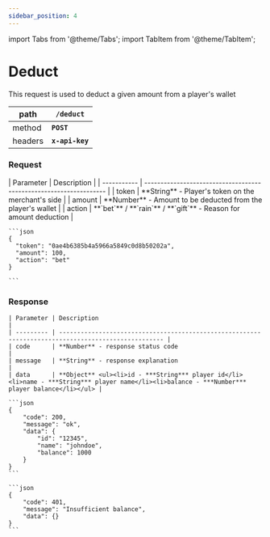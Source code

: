 ```yaml
---
sidebar_position: 4
---
```


import Tabs from '@theme/Tabs';
import TabItem from '@theme/TabItem';

# Deduct

This request is used to deduct a given amount from a player's wallet

| path    | **`/deduct`**   |
| ------- | --------------- |
| method  | **`POST`**      |
| headers | **`x-api-key`** |

### Request

<Tabs>
  <TabItem value="parameters" label="Parameters">
    | Parameter   | Description                                                        |
    | ----------- | ------------------------------------------------------------------ |
    | token       | **String** - Player's token on the merchant's side                 |
    | amount      | **Number** - Amount to be deducted from the player's wallet        |
    | action      | **`bet`** / **`rain`** / **`gift`** - Reason for amount deduction  |
  </TabItem>
  
  <TabItem value="example" label="Example">

    ```json
    {
      "token": "0ae4b6385b4a5966a5849c0d8b50202a",
      "amount": 100,
      "action": "bet"
    }

    ```

  </TabItem>

</Tabs>

### Response

<Tabs>
  <TabItem value="parameters" label="Parameters">

    | Parameter | Description                                                                                         |
    | --------- | --------------------------------------------------------------------------------------------------- |
    | code      | **Number** - response status code                                                                       |
    | message   | **String** - response explanation                                                                       |
    | data      | **Object** <ul><li>id - ***String*** player id</li><li>name - ***String*** player name</li><li>balance - ***Number*** player balance</li></ul> |

  </TabItem>

  <TabItem value="success" label="Success Example">

    ```json
    {
        "code": 200,
        "message": "ok",
        "data": {
            "id": "12345",
            "name": "johndoe",
            "balance": 1000
        }
    }
    ```

  </TabItem>

  <TabItem value="error" label="Error Example">

    ```json
    {
        "code": 401,
        "message": "Insufficient balance",
        "data": {}
    }
    ```

  </TabItem>
</Tabs>
